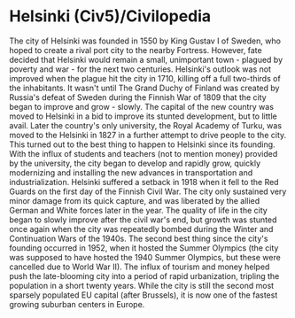 # Helsinki (Civ5)/Civilopedia

The city of Helsinki was founded in 1550 by King Gustav I of Sweden, who hoped to create a rival port city to the nearby Fortress. However, fate decided that Helsinki would remain a small, unimportant town - plagued by poverty and war - for the next two centuries. Helsinki's outlook was not improved when the plague hit the city in 1710, killing off a full two-thirds of the inhabitants. It wasn't until The Grand Duchy of Finland was created by Russia's defeat of Sweden during the Finnish War of 1809 that the city began to improve and grow - slowly.
The capital of the new country was moved to Helsinki in a bid to improve its stunted development, but to little avail. Later the country's only university, the Royal Academy of Turku, was moved to the Helsinki in 1827 in a further attempt to drive people to the city. This turned out to the best thing to happen to Helsinki since its founding. With the influx of students and teachers (not to mention money) provided by the university, the city began to develop and rapidly grow, quickly modernizing and installing the new advances in transportation and industrialization.
Helsinki suffered a setback in 1918 when it fell to the Red Guards on the first day of the Finnish Civil War. The city only sustained very minor damage from its quick capture, and was liberated by the allied German and White forces later in the year. The quality of life in the city began to slowly improve after the civil war's end, but growth was stunted once again when the city was repeatedly bombed during the Winter and Continuation Wars of the 1940s.
The second best thing since the city's founding occurred in 1952, when it hosted the Summer Olympics (the city was supposed to have hosted the 1940 Summer Olympics, but these were cancelled due to World War II). The influx of tourism and money helped push the late-blooming city into a period of rapid urbanization, tripling the population in a short twenty years. While the city is still the second most sparsely populated EU capital (after Brussels), it is now one of the fastest growing suburban centers in Europe.